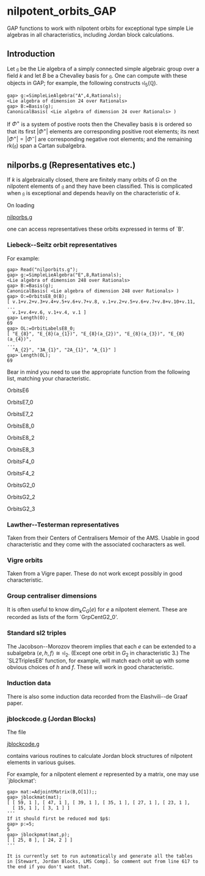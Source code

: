 # nilpotent_orbits_GAP
GAP functions to work with nilpotent orbits for exceptional type simple Lie algebras in all characteristics, including Jordan block calculations.

## Introduction

Let $\mathfrak{g}$ be the Lie algebra of a simply connected simple algebraic group over a field $k$ and let $B$ be a Chevalley basis for $\mathfrak{g}$. 
One can compute with these objects in GAP; for example, the following constructs $\mathfrak{sl}_5(\mathbb{Q})$.
```
gap> g:=SimpleLieAlgebra("A",4,Rationals);
<Lie algebra of dimension 24 over Rationals>
gap> B:=Basis(g);
CanonicalBasis( <Lie algebra of dimension 24 over Rationals> )
```
If $\Phi^+$ is a system of postive roots then the Chevalley basis `B` is ordered so that its first $|\Phi^+|$ elements are corresponding positive root elements; 
its next $|\Phi^+|=|\Phi^-|$ are corresponding negative root elements; and the remaining $\mathrm{rk}(\mathfrak g)$ span a Cartan subalgebra.

## nilporbs.g (Representatives etc.)

If $k$ is algebraically closed, there are finitely many orbits of $G$ on the nilpotent elements of $\mathfrak g$ and they have been classified. 
This is complicated when $\mathfrak{g}$ is exceptional and depends heavily on the characteristic of $k$.

On loading

[nilporbs.g](nilporbs.g) 

one can access representatives these orbits expressed in terms of `B'.

### Liebeck--Seitz orbit representatives 

 For example:

```
gap> Read("nilporbits.g");
gap> g:=SimpleLieAlgebra("E",8,Rationals);
<Lie algebra of dimension 248 over Rationals>
gap> B:=Basis(g);
CanonicalBasis( <Lie algebra of dimension 248 over Rationals> )
gap> O:=OrbitsE8_0(B);
[ v.1+v.2+v.3+v.4+v.5+v.6+v.7+v.8, v.1+v.2+v.5+v.6+v.7+v.8+v.10+v.11,
...
  v.1+v.4+v.6, v.1+v.4, v.1 ]
gap> Length(O);
69
gap> OL:=OrbitLabelsE8_0;
[ "E_{8}", "E_{8}(a_{1})", "E_{8}(a_{2})", "E_{8}(a_{3})", "E_{8}(a_{4})",
...
  "A_{2}", "3A_{1}", "2A_{1}", "A_{1}" ]
gap> Length(OL);
69
```

Bear in mind you need to use the appropriate function from the following list, matching your characteristic.

OrbitsE6

OrbitsE7_0

OrbitsE7_2

OrbitsE8_0

OrbitsE8_2

OrbitsE8_3

OrbitsF4_0

OrbitsF4_2 

OrbitsG2_0 

OrbitsG2_2 

OrbitsG2_3 

### Lawther--Testerman representatives 

Taken from their Centers of Centralisers Memoir of the AMS. Usable in good characteristic and they come with the associated cocharacters as well.

### Vigre orbits

Taken from a Vigre paper. These do not work except possibly in good characteristic.

### Group centraliser dimensions

It is often useful to know $\mathrm{dim}_k C_G(e)$ for $e$ a nilpotent element. These are recorded as lists of the form `GrpCentG2_0'.

### Standard sl2 triples

The Jacobson--Morozov theorem implies that each $e$ can be extended to a subalgebra $\langle e,h,f\rangle\cong \mathfrak{sl}_2$. (Except one orbit in $G_2$ in characteristic 3.) The `SL2TriplesE8' function, for example, will match each orbit up with some obvious choices of $h$ and $f$. These will work in good characteristic.

### Induction data

There is also some induction data recorded from the Elashvili--de Graaf paper.

### jblockcode.g (Jordan Blocks)

The file 

[jblockcode.g](jblockcode.g)

contains various routines to calculate Jordan block structures of nilpotent elements in various guises.

For example, for a nilpotent element $e$ represented by a matrix, one may use `jblockmat':
```
gap> mat:=AdjointMatrix(B,O[1]);;
gap> jblockmat(mat);
[ [ 59, 1 ], [ 47, 1 ], [ 39, 1 ], [ 35, 1 ], [ 27, 1 ], [ 23, 1 ],
  [ 15, 1 ], [ 3, 1 ] ]
'''
If it should first be reduced mod $p$:
gap> p:=5;
5
gap> jblockpmat(mat,p);
[ [ 25, 8 ], [ 24, 2 ] ]
'''

It is currently set to run automatically and generate all the tables in [Stewart, Jordan Blocks, LMS Comp]. So comment out from line 617 to the end if you don't want that.

